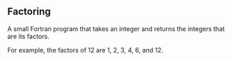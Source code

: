 ## Factoring

A small Fortran program that takes an integer and returns the integers that are its factors.

For example, the factors of 12 are 1, 2, 3, 4, 6, and 12.